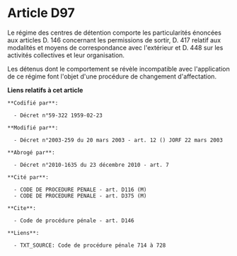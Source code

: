# Article D97

Le régime des centres de détention comporte les particularités énoncées aux articles D. 146 concernant les permissions de
sortir, D. 417 relatif aux modalités et moyens de correspondance avec l'extérieur et D. 448 sur les activités collectives et
leur organisation.

Les détenus dont le comportement se révèle incompatible avec l'application de ce régime font l'objet d'une procédure de
changement d'affectation.

**Liens relatifs à cet article**

	**Codifié par**:

	  - Décret n°59-322 1959-02-23

	**Modifié par**:

	  - Décret n°2003-259 du 20 mars 2003 - art. 12 () JORF 22 mars 2003

	**Abrogé par**:

	  - Décret n°2010-1635 du 23 décembre 2010 - art. 7

	**Cité par**:

	  - CODE DE PROCEDURE PENALE - art. D116 (M)
	  - CODE DE PROCEDURE PENALE - art. D375 (M)

	**Cite**:

	  - Code de procédure pénale - art. D146

	**Liens**:

	  - TXT_SOURCE: Code de procédure pénale 714 à 728
